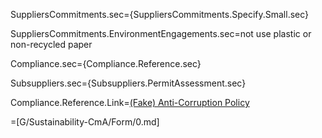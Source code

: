SuppliersCommitments.sec={SuppliersCommitments.Specify.Small.sec}

SuppliersCommitments.EnvironmentEngagements.sec=not use plastic or non-recycled paper

Compliance.sec={Compliance.Reference.sec}

Subsuppliers.sec={Subsuppliers.PermitAssessment.sec}

Compliance.Reference.Link=<a href="http://www.commonaccord.org/index.php?action=doc&file=Wx/com/foley/GRS/FCPAPolicy/Form/Doc_v01.md">(Fake) Anti-Corruption Policy</a>

=[G/Sustainability-CmA/Form/0.md]